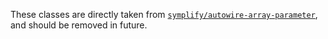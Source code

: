 These classes are directly taken from [`symplify/autowire-array-parameter`](https://github.com/deprecated-packages/autowire-array-parameter), and should be removed in future.
